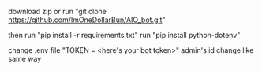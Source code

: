 download zip
or
run "git clone https://github.com/ImOneDollarBun/AIO_bot.git"

then
run "pip install -r requirements.txt"
run "pip install python-dotenv"

change .env file
"TOKEN = <here's your bot token>"
admin's id change like same way
